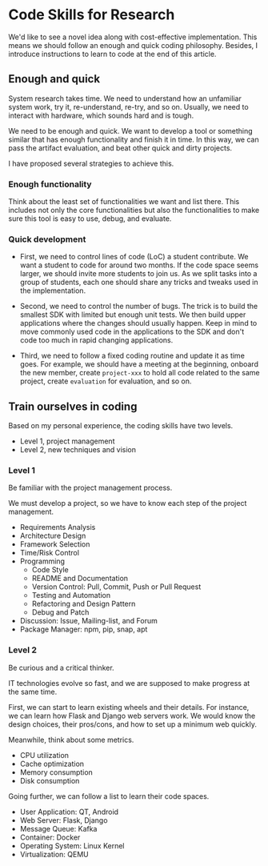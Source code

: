 # Code Skills for Research

We'd like to see a novel idea along with cost-effective implementation. This
means we should follow an enough and quick coding philosophy. Besides, I
introduce instructions to learn to code at the end of this article.

## Enough and quick

System research takes time. We need to understand how an unfamiliar system work,
try it, re-understand, re-try, and so on. Usually, we need to interact with
hardware, which sounds hard and is tough.

We need to be enough and quick. We want to develop a tool or something similar
that has enough functionality and finish it in time. In this way, we can pass
the artifact evaluation, and beat other quick and dirty projects.

I have proposed several strategies to achieve this.

### Enough functionality

Think about the least set of functionalities we want and list there. This
includes not only the core functionalities but also the functionalities to make
sure this tool is easy to use, debug, and evaluate.

### Quick development

+ First, we need to control lines of code (LoC) a student contribute. We want a
student to code for around two months. If the code space seems larger, we should
invite more students to join us. As we split tasks into a group of students,
each one should share any tricks and tweaks used in the implementation.

+ Second, we need to control the number of bugs. The trick is to build the
smallest SDK with limited but enough unit tests. We then build upper
applications where the changes should usually happen. Keep in mind to move
commonly used code in the applications to the SDK and don't code too much in
rapid changing applications.

+ Third, we need to follow a fixed coding routine and update it as time goes. 
For example, we should have a meeting at the beginning, onboard the new member,
create `project-xxx` to hold all code related to the same project, create
`evaluation` for evaluation, and so on.

## Train ourselves in coding

Based on my personal experience, the coding skills have two levels.

+ Level 1, project management
+ Level 2, new techniques and vision

### Level 1

Be familiar with the project management process.

We must develop a project, so we have to know each step of the project
management.

+ Requirements Analysis
+ Architecture Design
+ Framework Selection
+ Time/Risk Control
+ Programming
    + Code Style
    + README and Documentation
    + Version Control: Pull, Commit, Push or Pull Request
    + Testing and Automation
    + Refactoring and Design Pattern
    + Debug and Patch
+ Discussion: Issue, Mailing-list, and Forum
+ Package Manager: npm, pip, snap, apt

### Level 2

Be curious and a critical thinker.

IT technologies evolve so fast, and we are supposed to make progress at the same
time.

First, we can start to learn existing wheels and their details. For instance, we
can learn how Flask and Django web servers work. We would know the design
choices, their pros/cons, and how to set up a minimum web quickly.

Meanwhile, think about some metrics.

+ CPU utilization
+ Cache optimization
+ Memory consumption
+ Disk consumption

Going further, we can follow a list to learn their code spaces.

+ User Application: QT, Android
+ Web Server: Flask, Django
+ Message Queue: Kafka
+ Container: Docker
+ Operating System: Linux Kernel
+ Virtualization: QEMU